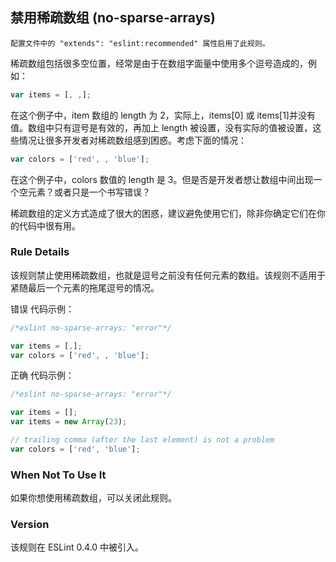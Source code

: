 ## 禁用稀疏数组 (no-sparse-arrays)

`配置文件中的 "extends": "eslint:recommended" 属性启用了此规则。`

稀疏数组包括很多空位置，经常是由于在数组字面量中使用多个逗号造成的，例如：

```js
var items = [, ,];
```

在这个例子中，item 数组的 length 为 2，实际上，items[0] 或 items[1]并没有值。数组中只有逗号是有效的，再加上 length 被设置，没有实际的值被设置，这些情况让很多开发者对稀疏数组感到困惑。考虑下面的情况：

```js
var colors = ['red', , 'blue'];
```

在这个例子中，colors 数值的 length 是 3。但是否是开发者想让数组中间出现一个空元素？或者只是一个书写错误？

稀疏数组的定义方式造成了很大的困惑，建议避免使用它们，除非你确定它们在你的代码中很有用。

### Rule Details

该规则禁止使用稀疏数组，也就是逗号之前没有任何元素的数组。该规则不适用于紧随最后一个元素的拖尾逗号的情况。

错误 代码示例：

```js
/*eslint no-sparse-arrays: "error"*/

var items = [,];
var colors = ['red', , 'blue'];
```

正确 代码示例：

```js
/*eslint no-sparse-arrays: "error"*/

var items = [];
var items = new Array(23);

// trailing comma (after the last element) is not a problem
var colors = ['red', 'blue'];
```

### When Not To Use It

如果你想使用稀疏数组，可以关闭此规则。

### Version

该规则在 ESLint 0.4.0 中被引入。
